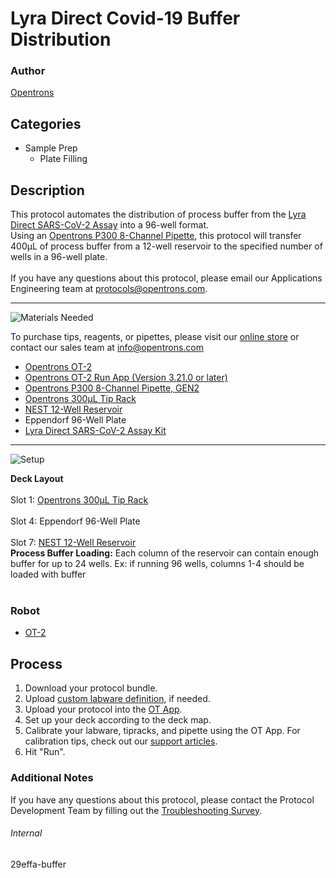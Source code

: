 # Lyra Direct Covid-19 Buffer Distribution

### Author
[Opentrons](https://opentrons.com/)

## Categories
* Sample Prep
	* Plate Filling


## Description
This protocol automates the distribution of process buffer from the [Lyra Direct SARS-CoV-2 Assay](https://www.quidel.com/molecular-diagnostics/lyra-direct-sars-cov-2-assay) into a 96-well format.</br>
Using an [Opentrons P300 8-Channel Pipette](https://shop.opentrons.com/collections/ot-2-pipettes/products/8-channel-electronic-pipette), this protocol will transfer 400µL of process buffer from a 12-well reservoir to the specified number of wells in a 96-well plate.
</br>
</br>
If you have any questions about this protocol, please email our Applications Engineering team at [protocols@opentrons.com](mailto:protocols@opentrons.com).

---
![Materials Needed](https://s3.amazonaws.com/opentrons-protocol-library-website/custom-README-images/001-General+Headings/materials.png)

To purchase tips, reagents, or pipettes, please visit our [online store](https://shop.opentrons.com/) or contact our sales team at [info@opentrons.com](mailto:info@opentrons.com)

* [Opentrons OT-2](https://shop.opentrons.com/collections/ot-2-robot/products/ot-2)
* [Opentrons OT-2 Run App (Version 3.21.0 or later)](https://opentrons.com/ot-app/)
* [Opentrons P300 8-Channel Pipette, GEN2](https://shop.opentrons.com/collections/ot-2-pipettes/products/8-channel-electronic-pipette)
* [Opentrons 300µL Tip Rack](https://shop.opentrons.com/collections/opentrons-tips)
* [NEST 12-Well Reservoir](https://shop.opentrons.com/collections/verified-labware/products/nest-12-well-reservoir-15-ml)
* Eppendorf 96-Well Plate
* [Lyra Direct SARS-CoV-2 Assay Kit](https://www.quidel.com/molecular-diagnostics/lyra-direct-sars-cov-2-assay)


---
![Setup](https://s3.amazonaws.com/opentrons-protocol-library-website/custom-README-images/001-General+Headings/Setup.png)

**Deck Layout**</br>
</br>
Slot 1: [Opentrons 300µL Tip Rack](https://shop.opentrons.com/collections/opentrons-tips)</br>
</br>
Slot 4: Eppendorf 96-Well Plate</br>
</br>
Slot 7: [NEST 12-Well Reservoir](https://shop.opentrons.com/collections/verified-labware/products/nest-12-well-reservoir-15-ml)</br>
**Process Buffer Loading:** Each column of the reservoir can contain enough buffer for up to 24 wells. Ex: if running 96 wells, columns 1-4 should be loaded with buffer</br>
</br>


### Robot
* [OT-2](https://opentrons.com/ot-2)

## Process

1. Download your protocol bundle.
2. Upload [custom labware definition](https://support.opentrons.com/en/articles/3136506-using-labware-in-your-protocols), if needed.
3. Upload your protocol into the [OT App](https://opentrons.com/ot-app).
4. Set up your deck according to the deck map.
5. Calibrate your labware, tipracks, and pipette using the OT App. For calibration tips, check out our [support articles](https://support.opentrons.com/en/collections/1559720-guide-for-getting-started-with-the-ot-2).
6. Hit "Run".

### Additional Notes
If you have any questions about this protocol, please contact the Protocol Development Team by filling out the [Troubleshooting Survey](https://protocol-troubleshooting.paperform.co/).

###### Internal
29effa-buffer
